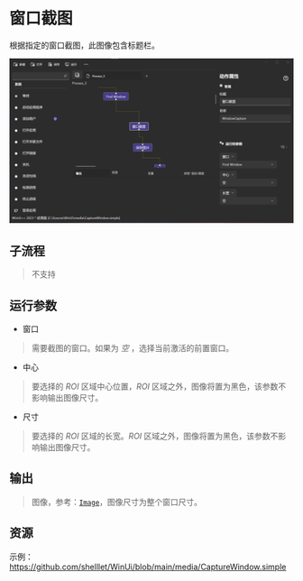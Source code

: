 # 窗口截图 
根据指定的窗口截图，此图像包含标题栏。

![CaptureWindow](./images/01.png ':size=90%')

## 子流程
> 不支持

## 运行参数

* 窗口
> 需要截图的窗口。如果为 *空* ，选择当前激活的前置窗口。

* 中心
> 要选择的 *ROI* 区域中心位置，*ROI* 区域之外，图像将置为黑色，该参数不影响输出图像尺寸。
* 尺寸
> 要选择的 *ROI* 区域的长宽。*ROI* 区域之外，图像将置为黑色，该参数不影响输出图像尺寸。
## 输出

> 图像，参考：[`Image`](./types/Image.md)，图像尺寸为整个窗口尺寸。


## 资源

示例：https://github.com/shelllet/WinUi/blob/main/media/CaptureWindow.simple

